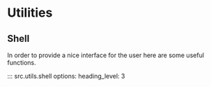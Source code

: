 # Utilities

## Shell

In order to provide a nice interface for the user here are some useful functions.

<!-- prettier-ignore -->
::: src.utils.shell
    options:
        heading_level: 3
